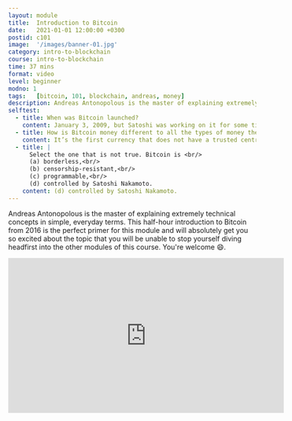 ```yaml
---
layout: module
title:  Introduction to Bitcoin
date:   2021-01-01 12:00:00 +0300
postid: c101
image:  '/images/banner-01.jpg'
category: intro-to-blockchain
course: intro-to-blockchain
time: 37 mins
format: video
level: beginner
modno: 1
tags:   [bitcoin, 101, blockchain, andreas, money]
description: Andreas Antonopolous is the master of explaining extremely technical concepts in simple, everyday terms. This half-hour introduction to Bitcoin from 2016 is the perfect primer for this module and will absolutely get you so excited about the topic that you will be unable to stop yourself diving headfirst into the other modules of this course. You’re fucking welcome.
selftest:
  - title: When was Bitcoin launched?
    content: January 3, 2009, but Satoshi was working on it for some time prior to this.
  - title: How is Bitcoin money different to all the types of money the preceded it?
    content: It’s the first currency that does not have a trusted centralised entity that manages the ledger.
  - title: |
      Select the one that is not true. Bitcoin is <br/>
      (a) borderless,<br/>
      (b) censorship-resistant,<br/>
      (c) programmable,<br/>
      (d) controlled by Satoshi Nakamoto.
    content: (d) controlled by Satoshi Nakamoto.
---
```


Andreas Antonopolous is the master of explaining extremely technical concepts in simple, everyday terms. This half-hour
introduction to Bitcoin from 2016 is the perfect primer for this module and will absolutely get you so excited about the
topic that you will be unable to stop yourself diving headfirst into the other modules of this course. You're welcome 😄.

<iframe width="560" height="315"
 src="https://www.youtube.com/embed/l1si5ZWLgy0"
 title="YouTube video player"
 frameborder="0"
 allow="accelerometer; autoplay; clipboard-write; encrypted-media; gyroscope; picture-in-picture"
 allowfullscreen>
</iframe>
